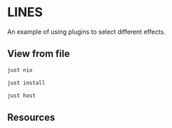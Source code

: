 # LINES

An example of using plugins to select different effects.  

## View from file

```sh
just nix

just install

just host
```

## Resources

